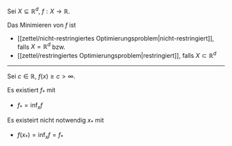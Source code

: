 Sei $X \subseteq \mathbb{R}^d$, $f : X \to \mathbb{R}$.

Das Minimieren von $f$ ist
- [[zettel/nicht-restringiertes Optimierungsproblem|nicht-restringiert]], falls $X = \mathbb{R}^d$ bzw.
- [[zettel/restringiertes Optimierungsproblem|restringiert]], falls $X \subset \mathbb{R}^d$

---

Sei $c \in \mathbb{R}$, $f(x) \ge c \gt \infty$.

Es existiert $f_*$ mit
- $f_* = \inf_x f$

Es existeirt nicht notwendig $x_*$ mit
- $f(x_*) = \inf_x f = f_*$